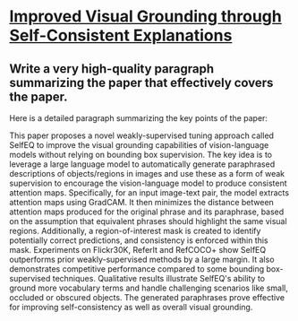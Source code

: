 # [Improved Visual Grounding through Self-Consistent Explanations](https://arxiv.org/abs/2312.04554)

## Write a very high-quality paragraph summarizing the paper that effectively covers the paper.

 Here is a detailed paragraph summarizing the key points of the paper:

This paper proposes a novel weakly-supervised tuning approach called SelfEQ to improve the visual grounding capabilities of vision-language models without relying on bounding box supervision. The key idea is to leverage a large language model to automatically generate paraphrased descriptions of objects/regions in images and use these as a form of weak supervision to encourage the vision-language model to produce consistent attention maps. Specifically, for an input image-text pair, the model extracts attention maps using GradCAM. It then minimizes the distance between attention maps produced for the original phrase and its paraphrase, based on the assumption that equivalent phrases should highlight the same visual regions. Additionally, a region-of-interest mask is created to identify potentially correct predictions, and consistency is enforced within this mask. Experiments on Flickr30K, ReferIt and RefCOCO+ show SelfEQ outperforms prior weakly-supervised methods by a large margin. It also demonstrates competitive performance compared to some bounding box-supervised techniques. Qualitative results illustrate SelfEQ's ability to ground more vocabulary terms and handle challenging scenarios like small, occluded or obscured objects. The generated paraphrases prove effective for improving self-consistency as well as overall visual grounding.
